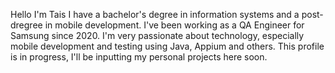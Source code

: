 Hello I'm Tais
I have a bachelor's degree in information systems and a post-dregree in mobile development.
I've been working as a QA Engineer for Samsung since 2020.
I'm very passionate about technology, especially mobile development and testing using Java, Appium and others.
This profile is in progress, I'll be inputting my personal projects here soon.
